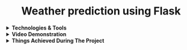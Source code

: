 <h1 align="center">Weather prediction using Flask</h1>


<details><summary><b>Technologies & Tools</b></summary>
</br>
<code><img height="25" src="https://raw.githubusercontent.com/github/explore/80688e429a7d4ef2fca1e82350fe8e3517d3494d/topics/html/html.png"></code>
<code><img height="25" src="https://raw.githubusercontent.com/github/explore/80688e429a7d4ef2fca1e82350fe8e3517d3494d/topics/css/css.png"></code>
<code><img height="25" src="https://raw.githubusercontent.com/github/explore/80688e429a7d4ef2fca1e82350fe8e3517d3494d/topics/javascript/javascript.png"></code>
<code><img height="25" src="https://raw.githubusercontent.com/github/explore/80688e429a7d4ef2fca1e82350fe8e3517d3494d/topics/git/git.png"></code>
</details>    

<details><summary><b>Video Demonstration</b></summary>
<h4>Real time data fetched from OpenweatherAPI and displayed , also user can add any city as well as remove any city , therefore the same changes would reflect in database as well</h4>
<img class="center" alt="Demo" src="Videos/demo.gif"> </img></br></br>
</details>    
  
  
<details><summary><b>Things Achieved During The Project  </b></summary>
</br>

|    | Things Achieved During The Project                                                                                                                                     |
|----|------------------------------------------------------------------------------------------------------------------------------------------------------------------------|
| 1. | Implementation of openweatherAPI and connections through flask.                                                                                                        |
| 2. | The website was designed using bootstrap,HTML,CSS which are basic tools for designing the front end of website.                                                        |
| 3. | Implemented flash messages while deleting or adding a weather.                                                                                                         |
| 4. | Collecting Data from API and using it to display in proper manner.                                                                                                     |
</details> 
